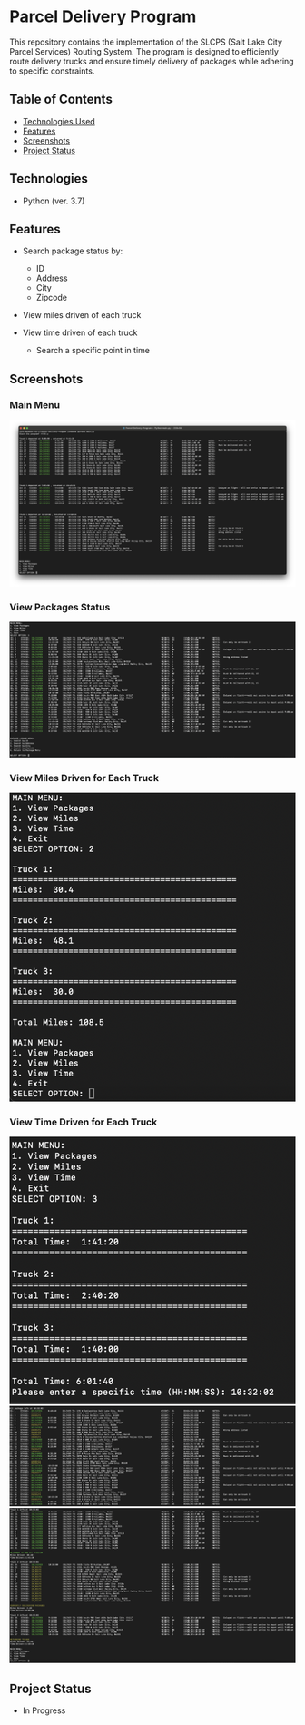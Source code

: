 # Parcel Delivery Program

This repository contains the implementation of the SLCPS (Salt Lake City Parcel Services) Routing System. The program is
designed to efficiently route delivery trucks and ensure timely delivery of packages while adhering to specific constraints.



## Table of Contents
* [Technologies Used](#technologies-used)
* [Features](#features)
* [Screenshots](#screenshots)
* [Project Status](#project-status)



## Technologies
- Python (ver. 3.7)

## Features
- Search package status by:
  - ID
  - Address
  - City
  - Zipcode
  
- View miles driven of each truck
- View time driven of each truck
  - Search a specific point in time

## Screenshots

### Main Menu
![Example Screenshots 1](./img/parcelDemo1.png)

### View Packages Status
![Example Screenshots 6](./img/parcelDemo6.png)

### View Miles Driven for Each Truck
![Example Screenshots 2](./img/parcelDemo2.png)

### View Time Driven for Each Truck
![Example Screenshots 3](./img/parcelDemo3.png)
![Example Screenshots 4](./img/parcelDemo4.png)
![Example Screenshots 5](./img/parcelDemo5.png)

## Project Status
-  In Progress
